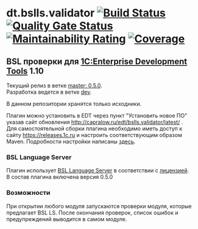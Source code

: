 # dt.bslls.validator [![Build Status](https://travis-ci.org/DoublesunRUS/ru.capralow.dt.bslls.validator.svg)](https://travis-ci.org/DoublesunRUS/ru.capralow.dt.bslls.validator) [![Quality Gate Status](https://sonarcloud.io/api/project_badges/measure?project=DoublesunRUS_ru.capralow.dt.bslls.validator&metric=alert_status)](https://sonarcloud.io/dashboard?id=DoublesunRUS_ru.capralow.dt.bslls.validator) [![Maintainability Rating](https://sonarcloud.io/api/project_badges/measure?project=DoublesunRUS_ru.capralow.dt.bslls.validator&metric=sqale_rating)](https://sonarcloud.io/dashboard?id=DoublesunRUS_ru.capralow.dt.bslls.validator) [![Coverage](https://sonarcloud.io/api/project_badges/measure?project=DoublesunRUS_ru.capralow.dt.bslls.validator&metric=coverage)](https://sonarcloud.io/dashboard?id=DoublesunRUS_ru.capralow.dt.bslls.validator)


## BSL проверки для [1C:Enterprise Development Tools](http://v8.1c.ru/overview/IDE/) 1.10

Текущий релиз в ветке [master: 0.5.0](https://github.com/DoublesunRUS/ru.capralow.dt.bslls.validator/tree/master).<br>
Разработка ведется в ветке [dev](https://github.com/DoublesunRUS/ru.capralow.dt.bslls.validator/tree/dev).<br>

В данном репозитории хранятся только исходники.<br>

Плагин можно установить в EDT через пункт "Установить новое ПО" указав сайт обновления http://capralow.ru/edt/bslls.validator/latest/ .<br>
Для самостоятельной сборки плагина необходимо иметь доступ к сайту https://releases.1c.ru и настроить соответствующим образом Maven. Подробности настройки написаны [здесь](https://github.com/1C-Company/dt-example-plugins/blob/master/simple-plugin/README.md).<br>

### BSL Language Server
Плагин использует [BSL Language Server](https://github.com/1c-syntax/bsl-language-server) в соответствии с [лицензией](https://github.com/1c-syntax/bsl-language-server/blob/develop/COPYING.md).<br>
В состав плагина включена версия 0.5.0

### Возможности
При открытии любого модуля запускаются проверки модуля, которые предлагает BSL LS. После окончания проверок, список ошибок и предупреждений выводится в самом модуле.

